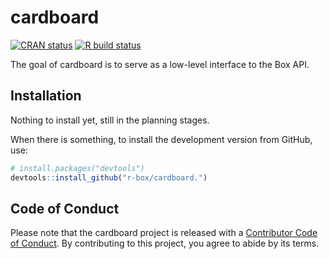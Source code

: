 
<!-- README.md is generated from README.Rmd. Please edit that file -->

# cardboard

<!-- badges: start -->

[![CRAN
status](https://www.r-pkg.org/badges/version/cardboard)](https://CRAN.R-project.org/package=cardboard)
[![R build
status](https://github.com/r-box/cardboard/workflows/R-CMD-check/badge.svg)](https://github.com/r-box/cardboard/actions)
<!-- badges: end -->

The goal of cardboard is to serve as a low-level interface to the Box
API.

## Installation

Nothing to install yet, still in the planning stages.

When there is something, to install the development version from GitHub,
use:

``` r
# install.packages("devtools")
devtools::install_github("r-box/cardboard.")
```

## Code of Conduct

Please note that the cardboard project is released with a [Contributor
Code of
Conduct](https://contributor-covenant.org/version/2/0/CODE_OF_CONDUCT.html).
By contributing to this project, you agree to abide by its terms.
